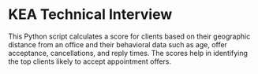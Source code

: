 # KEA Technical Interview

This Python script calculates a score for clients based on their geographic distance from an office and their behavioral data such as age, offer acceptance, cancellations, and reply times. The scores help in identifying the top clients likely to accept appointment offers.

